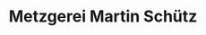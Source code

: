 ---
title: "Metzgerei Martin Schütz"
url: /bad-camberg/metzgerei-martin-schuetz/
shop: Metzgerei
---